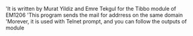 'It is written by Murat Yildiz and Emre Tekgul for the Tibbo module of EM1206
'This program sends the mail for addrress on the same domain
'Morever, it is used with Telnet prompt, and you can follow the outputs of module
